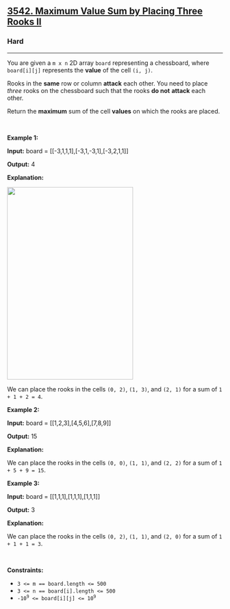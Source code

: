 <h2><a href="https://leetcode.com/problems/maximum-value-sum-by-placing-three-rooks-ii">3542. Maximum Value Sum by Placing Three Rooks II</a></h2><h3>Hard</h3><hr><p>You are given a <code>m x n</code> 2D array <code>board</code> representing a chessboard, where <code>board[i][j]</code> represents the <strong>value</strong> of the cell <code>(i, j)</code>.</p>

<p>Rooks in the <strong>same</strong> row or column <strong>attack</strong> each other. You need to place <em>three</em> rooks on the chessboard such that the rooks <strong>do not</strong> <strong>attack</strong> each other.</p>

<p>Return the <strong>maximum</strong> sum of the cell <strong>values</strong> on which the rooks are placed.</p>

<p>&nbsp;</p>
<p><strong class="example">Example 1:</strong></p>

<div class="example-block">
<p><strong>Input:</strong> <span class="example-io">board = </span>[[-3,1,1,1],[-3,1,-3,1],[-3,2,1,1]]</p>

<p><strong>Output:</strong> 4</p>

<p><strong>Explanation:</strong></p>

<p><img alt="" src="https://assets.leetcode.com/uploads/2024/08/08/rooks2.png" style="width: 294px; height: 450px;" /></p>

<p>We can place the rooks in the cells <code>(0, 2)</code>, <code>(1, 3)</code>, and <code>(2, 1)</code> for a sum of <code>1 + 1 + 2 = 4</code>.</p>
</div>

<p><strong class="example">Example 2:</strong></p>

<div class="example-block">
<p><strong>Input:</strong> <span class="example-io">board = [[1,2,3],[4,5,6],[7,8,9]]</span></p>

<p><strong>Output:</strong> <span class="example-io">15</span></p>

<p><strong>Explanation:</strong></p>

<p>We can place the rooks in the cells <code>(0, 0)</code>, <code>(1, 1)</code>, and <code>(2, 2)</code> for a sum of <code>1 + 5 + 9 = 15</code>.</p>
</div>

<p><strong class="example">Example 3:</strong></p>

<div class="example-block">
<p><strong>Input:</strong> <span class="example-io">board = [[1,1,1],[1,1,1],[1,1,1]]</span></p>

<p><strong>Output:</strong> <span class="example-io">3</span></p>

<p><strong>Explanation:</strong></p>

<p>We can place the rooks in the cells <code>(0, 2)</code>, <code>(1, 1)</code>, and <code>(2, 0)</code> for a sum of <code>1 + 1 + 1 = 3</code>.</p>
</div>

<p>&nbsp;</p>
<p><strong>Constraints:</strong></p>

<ul>
	<li><code>3 &lt;= m == board.length &lt;= 500</code></li>
	<li><code>3 &lt;= n == board[i].length &lt;= 500</code></li>
	<li><code>-10<sup>9</sup> &lt;= board[i][j] &lt;= 10<sup>9</sup></code></li>
</ul>
